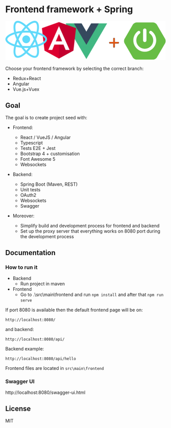 # Frontend framework + Spring

![Logo](src/main/resources/seed.png)

Choose your frontend framework by selecting the correct branch:
* Redux+React
* Angular
* Vue.js+Vuex

## Goal

The goal is to create project seed with:

* Frontend:
    * React / VueJS / Angular
    * Typescript
    * Tests E2E + Jest
    * Bootstrap 4 + customisation
    * Font Awesome 5
    * Websockets


* Backend:
    * Spring Boot (Maven, REST)
    * Unit tests
    * OAuth2
    * Websockets
    * Swagger
    
    
* Moreover:
    * Simplify build and development process for frontend and backend
    * Set up the proxy server that everything works on 8080 port during the development process

## Documentation

### How to run it
* Backend
    * Run project in maven
* Frontend
    * Go to .\src\main\frontend and run `npm install` and after that `npm run serve`

If port 8080 is available then the default frontend page will be on:
```
http://localhost:8080/
```
and backend:
```
http://localhost:8080/api/
```
Backend example:
```
http://localhost:8080/api/hello
```

Frontend files are located in `src\main\frontend`

### Swagger UI
http://localhost:8080/swagger-ui.html

## License

MIT
